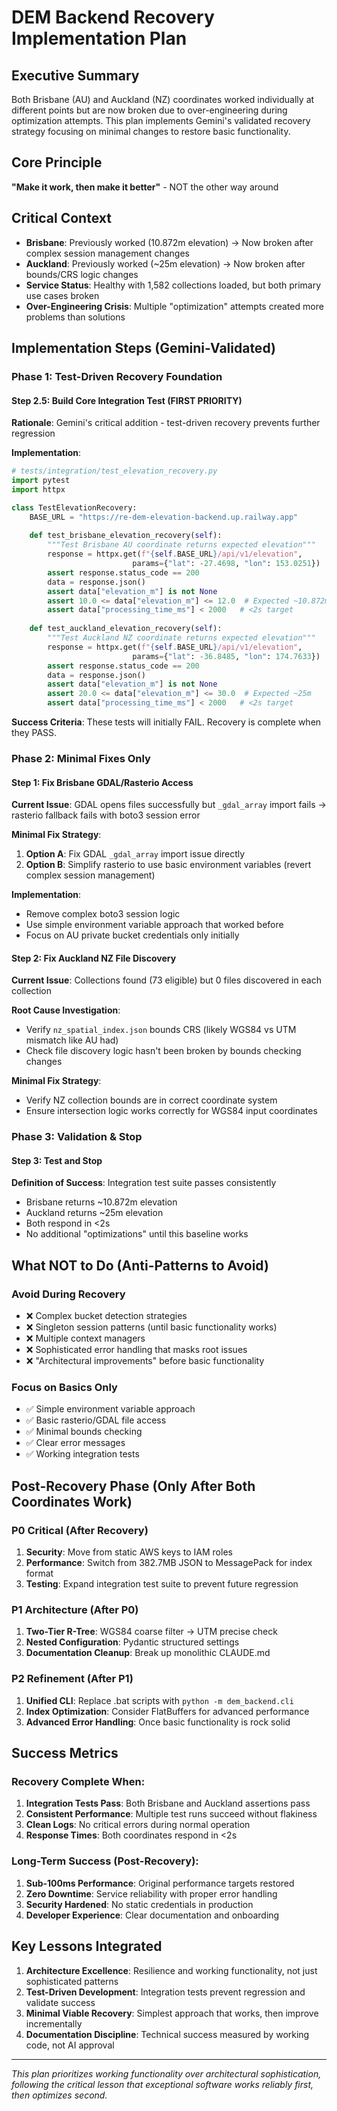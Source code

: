 # DEM Backend Recovery Implementation Plan

## Executive Summary
Both Brisbane (AU) and Auckland (NZ) coordinates worked individually at different points but are now broken due to over-engineering during optimization attempts. This plan implements Gemini's validated recovery strategy focusing on minimal changes to restore basic functionality.

## Core Principle
**"Make it work, then make it better"** - NOT the other way around

## Critical Context
- **Brisbane**: Previously worked (10.872m elevation) → Now broken after complex session management changes
- **Auckland**: Previously worked (~25m elevation) → Now broken after bounds/CRS logic changes
- **Service Status**: Healthy with 1,582 collections loaded, but both primary use cases broken
- **Over-Engineering Crisis**: Multiple "optimization" attempts created more problems than solutions

## Implementation Steps (Gemini-Validated)

### Phase 1: Test-Driven Recovery Foundation

#### Step 2.5: Build Core Integration Test (FIRST PRIORITY)
**Rationale**: Gemini's critical addition - test-driven recovery prevents further regression

**Implementation**:
```python
# tests/integration/test_elevation_recovery.py
import pytest
import httpx

class TestElevationRecovery:
    BASE_URL = "https://re-dem-elevation-backend.up.railway.app"
    
    def test_brisbane_elevation_recovery(self):
        """Test Brisbane AU coordinate returns expected elevation"""
        response = httpx.get(f"{self.BASE_URL}/api/v1/elevation", 
                           params={"lat": -27.4698, "lon": 153.0251})
        assert response.status_code == 200
        data = response.json()
        assert data["elevation_m"] is not None
        assert 10.0 <= data["elevation_m"] <= 12.0  # Expected ~10.872m
        assert data["processing_time_ms"] < 2000   # <2s target
    
    def test_auckland_elevation_recovery(self):
        """Test Auckland NZ coordinate returns expected elevation"""  
        response = httpx.get(f"{self.BASE_URL}/api/v1/elevation",
                           params={"lat": -36.8485, "lon": 174.7633})
        assert response.status_code == 200
        data = response.json()
        assert data["elevation_m"] is not None
        assert 20.0 <= data["elevation_m"] <= 30.0  # Expected ~25m
        assert data["processing_time_ms"] < 2000   # <2s target
```

**Success Criteria**: These tests will initially FAIL. Recovery is complete when they PASS.

### Phase 2: Minimal Fixes Only

#### Step 1: Fix Brisbane GDAL/Rasterio Access
**Current Issue**: GDAL opens files successfully but `_gdal_array` import fails → rasterio fallback fails with boto3 session error

**Minimal Fix Strategy**:
1. **Option A**: Fix GDAL `_gdal_array` import issue directly
2. **Option B**: Simplify rasterio to use basic environment variables (revert complex session management)

**Implementation**: 
- Remove complex boto3 session logic
- Use simple environment variable approach that worked before
- Focus on AU private bucket credentials only initially

#### Step 2: Fix Auckland NZ File Discovery  
**Current Issue**: Collections found (73 eligible) but 0 files discovered in each collection

**Root Cause Investigation**:
- Verify `nz_spatial_index.json` bounds CRS (likely WGS84 vs UTM mismatch like AU had)
- Check file discovery logic hasn't been broken by bounds checking changes

**Minimal Fix Strategy**:
- Verify NZ collection bounds are in correct coordinate system
- Ensure intersection logic works correctly for WGS84 input coordinates

### Phase 3: Validation & Stop

#### Step 3: Test and Stop
**Definition of Success**: Integration test suite passes consistently
- Brisbane returns ~10.872m elevation
- Auckland returns ~25m elevation  
- Both respond in <2s
- No additional "optimizations" until this baseline works

## What NOT to Do (Anti-Patterns to Avoid)

### Avoid During Recovery
- ❌ Complex bucket detection strategies
- ❌ Singleton session patterns (until basic functionality works)
- ❌ Multiple context managers
- ❌ Sophisticated error handling that masks root issues
- ❌ "Architectural improvements" before basic functionality

### Focus on Basics Only
- ✅ Simple environment variable approach
- ✅ Basic rasterio/GDAL file access  
- ✅ Minimal bounds checking
- ✅ Clear error messages
- ✅ Working integration tests

## Post-Recovery Phase (Only After Both Coordinates Work)

### P0 Critical (After Recovery)
1. **Security**: Move from static AWS keys to IAM roles  
2. **Performance**: Switch from 382.7MB JSON to MessagePack for index format
3. **Testing**: Expand integration test suite to prevent future regression

### P1 Architecture (After P0)
1. **Two-Tier R-Tree**: WGS84 coarse filter → UTM precise check
2. **Nested Configuration**: Pydantic structured settings
3. **Documentation Cleanup**: Break up monolithic CLAUDE.md

### P2 Refinement (After P1)
1. **Unified CLI**: Replace .bat scripts with `python -m dem_backend.cli`
2. **Index Optimization**: Consider FlatBuffers for advanced performance
3. **Advanced Error Handling**: Once basic functionality is rock solid

## Success Metrics

### Recovery Complete When:
1. **Integration Tests Pass**: Both Brisbane and Auckland assertions pass
2. **Consistent Performance**: Multiple test runs succeed without flakiness
3. **Clean Logs**: No critical errors during normal operation
4. **Response Times**: Both coordinates respond in <2s

### Long-Term Success (Post-Recovery):
1. **Sub-100ms Performance**: Original performance targets restored
2. **Zero Downtime**: Service reliability with proper error handling
3. **Security Hardened**: No static credentials in production
4. **Developer Experience**: Clear documentation and onboarding

## Key Lessons Integrated

1. **Architecture Excellence**: Resilience and working functionality, not just sophisticated patterns
2. **Test-Driven Development**: Integration tests prevent regression and validate success
3. **Minimal Viable Recovery**: Simplest approach that works, then improve incrementally
4. **Documentation Discipline**: Technical success measured by working code, not AI approval

---

*This plan prioritizes working functionality over architectural sophistication, following the critical lesson that exceptional software works reliably first, then optimizes second.*